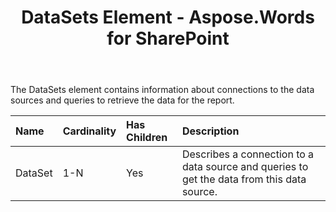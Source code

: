﻿---
title: DataSets Element - Aspose.Words for SharePoint
articleTitle: DataSets Element
linktitle: DataSets Element
description: "This page describes DataSets element meaning and structure which may be used while configuring Aspose.Words for SharePoint reports."
type: docs
weight: 30
url: /sharepoint/datasets-element/
---

The DataSets element contains information about connections to the data sources and queries to retrieve the data for the report.

|Name|Cardinality|Has Children|Description|
| :- | :- | :- | :- |
|DataSet|1-N|Yes|Describes a connection to a data source and queries to get the data from this data source.|
